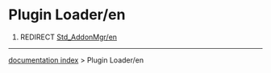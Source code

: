 # Plugin Loader/en
1.  REDIRECT [Std\_AddonMgr/en](Std_AddonMgr/en.md)

---
[documentation index](../README.md) > Plugin Loader/en
